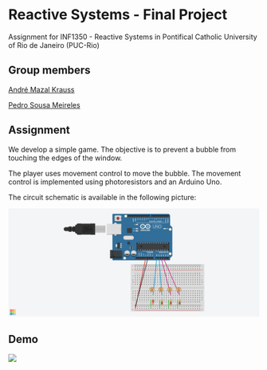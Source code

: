 # Reactive Systems - Final Project
Assignment for INF1350 - Reactive Systems in Pontifical Catholic University of Rio de Janeiro (PUC-Rio)

## Group members
[André Mazal Krauss](https://github.com/amk1710)

[Pedro Sousa Meireles](https://github.com/psmeireles)

## Assignment
We develop a simple game. The objective is to prevent a bubble from touching the edges of the window.

The player uses movement control to move the bubble. The movement control is implemented using photoresistors and an Arduino Uno.

The circuit schematic is available in the following picture:

![](circuit.png)

## Demo

[![](http://img.youtube.com/vi/XU3z8Wfbnww/0.jpg)](http://www.youtube.com/watch?v=XU3z8Wfbnww "Demo")
